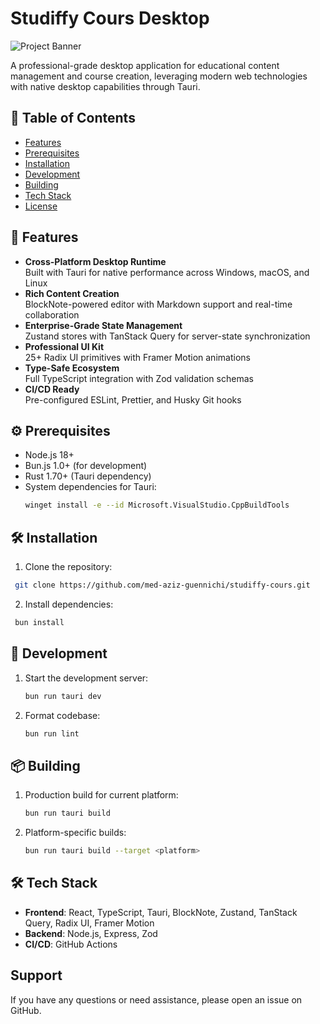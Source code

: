# Studiffy Cours Desktop

![Project Banner](https://via.placeholder.com/1200x400?text=Studiffy+Cours+Desktop+Application)

A professional-grade desktop application for educational content management and course creation, leveraging modern web technologies with native desktop capabilities through Tauri.

## 📌 Table of Contents
- [Features](#-features)
- [Prerequisites](#-prerequisites)
- [Installation](#-installation)
- [Development](#-development)
- [Building](#-building)
- [Tech Stack](#-tech-stack)
- [License](#-license)

## 🌟 Features
- **Cross-Platform Desktop Runtime**  
  Built with Tauri for native performance across Windows, macOS, and Linux
- **Rich Content Creation**  
  BlockNote-powered editor with Markdown support and real-time collaboration
- **Enterprise-Grade State Management**  
  Zustand stores with TanStack Query for server-state synchronization
- **Professional UI Kit**  
  25+ Radix UI primitives with Framer Motion animations
- **Type-Safe Ecosystem**  
  Full TypeScript integration with Zod validation schemas
- **CI/CD Ready**  
  Pre-configured ESLint, Prettier, and Husky Git hooks

## ⚙️ Prerequisites
- Node.js 18+
- Bun.js 1.0+ (for development)
- Rust 1.70+ (Tauri dependency)
- System dependencies for Tauri:
  ```bash
  winget install -e --id Microsoft.VisualStudio.CppBuildTools
  ```
## 🛠️ Installation
1. Clone the repository:
  ```bash
   git clone https://github.com/med-aziz-guennichi/studiffy-cours.git
   ```

2. Install dependencies:
  ```bash
   bun install
   ```
## 🚀 Development
1. Start the development server:
   ```bash
   bun run tauri dev
   ```
2. Format codebase:
   ```bash
   bun run lint
   ```
## 📦 Building
1. Production build for current platform:
   ```bash
   bun run tauri build
   ```
2. Platform-specific builds:
   ```bash
   bun run tauri build --target <platform>
   ```
## 🛠️ Tech Stack
- **Frontend**: React, TypeScript, Tauri, BlockNote, Zustand, TanStack Query, Radix UI, Framer Motion
- **Backend**: Node.js, Express, Zod
- **CI/CD**: GitHub Actions

## Support
If you have any questions or need assistance, please open an issue on GitHub.
